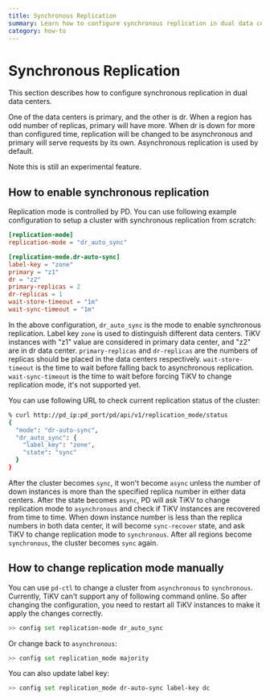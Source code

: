 ```yaml
---
title: Synchronous Replication
summary: Learn how to configure synchronous replication in dual data centers.
category: how-to
---
```


# Synchronous Replication

This section describes how to configure synchronous replication in dual data centers.

One of the data centers is primary, and the other is dr. When a region has odd number of replicas, primary will have more. When dr is down for more than configured time, replication will be changed to be asynchronous and primary will serve requests by its own. Asynchronous replication is used by default.

Note this is still an experimental feature.

## How to enable synchronous replication

Replication mode is controlled by PD. You can use following example configuration to setup a cluster with synchronous replication from scratch:

```toml
[replication-mode]
replication-mode = "dr_auto_sync"

[replication-mode.dr-auto-sync]
label-key = "zone"
primary = "z1"
dr = "z2"
primary-replicas = 2
dr-replicas = 1
wait-store-timeout = "1m"
wait-sync-timeout = "1m"
```

In the above configuration, `dr_auto_sync` is the mode to enable synchronous replication. Label key `zone` is used to distinguish different data centers. TiKV instances with "z1" value are considered in primary data center, and "z2" are in dr data center. `primary-replicas` and `dr-replicas` are the numbers of replicas should be placed in the data centers respectively. `wait-store-timeout` is the time to wait before falling back to asynchronous replication. `wait-sync-timeout` is the time to wait before forcing TiKV to change replication mode, it's not supported yet.

You can use following URL to check current replication status of the cluster:
```bash
% curl http://pd_ip:pd_port/pd/api/v1/replication_mode/status
{
  "mode": "dr-auto-sync",
  "dr_auto_sync": {
    "label_key": "zone",
    "state": "sync"
  }
}
```

After the cluster becomes `sync`, it won't become `async` unless the number of down instances is more than the specified replica number in either data centers. After the state becomes `async`, PD will ask TiKV to change replication mode to `asynchronous` and check if TiKV instances are recovered from time to time. When down instance number is less than the replica numbers in both data center, it will become `sync-recover` state, and ask TiKV to change replication mode to `synchronous`. After all regions become `synchronous`, the cluster becomes `sync` again.

## How to change replication mode manually

You can use `pd-ctl` to change a cluster from `asynchronous` to `synchronous`. Currently, TiKV can't support any of following command online. So after changing the configuration, you need to restart all TiKV instances to make it apply the changes correctly.

```bash
>> config set replication-mode dr_auto_sync
```

Or change back to `asynchronous`:

```bash
>> config set replication_mode majority
```

You can also update label key:

```bash
>> config set replication_mode dr-auto-sync label-key dc
```
